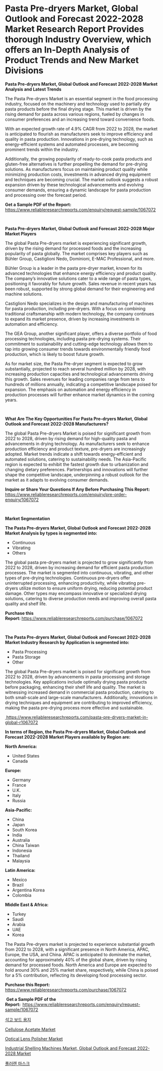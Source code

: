 <p><h1>Pasta Pre-dryers Market, Global Outlook and Forecast 2022-2028 Market Research Report Provides thorough Industry Overview, which offers an In-Depth Analysis of Product Trends and New Market Divisions</h1></p><p><strong>Pasta Pre-dryers Market, Global Outlook and Forecast 2022-2028 Market Analysis and Latest Trends</strong></p>
<p><p>The Pasta Pre-dryers Market is an essential segment in the food processing industry, focused on the machinery and technology used to partially dry pasta products before the final drying stage. This market is driven by the rising demand for pasta across various regions, fueled by changes in consumer preferences and an increasing trend toward convenience foods. </p><p>With an expected growth rate of 4.9% CAGR from 2022 to 2028, the market is anticipated to flourish as manufacturers seek to improve efficiency and quality in pasta production. Innovations in pre-drying technology, such as energy-efficient systems and automated processes, are becoming prominent trends within the industry. </p><p>Additionally, the growing popularity of ready-to-cook pasta products and gluten-free alternatives is further propelling the demand for pre-drying solutions. As manufacturers focus on maintaining product quality while minimizing production costs, investments in advanced drying equipment and techniques are becoming crucial. The market outlook suggests a robust expansion driven by these technological advancements and evolving consumer demands, ensuring a dynamic landscape for pasta production and processing over the forecast period.</p></p>
<p><strong>Get a Sample PDF of the Report:&nbsp;</strong> <a href="https://www.reliableresearchreports.com/enquiry/request-sample/1067072">https://www.reliableresearchreports.com/enquiry/request-sample/1067072</a></p>
<p>&nbsp;</p>
<p><strong>Pasta Pre-dryers Market, Global Outlook and Forecast 2022-2028 Major Market Players</strong></p>
<p><p>The global Pasta Pre-dryers market is experiencing significant growth, driven by the rising demand for processed foods and the increasing popularity of pasta globally. The market comprises key players such as Bühler Group, Castiglioni Nedo, Dominioni, E-MAC Professional, and more.</p><p>Bühler Group is a leader in the pasta pre-dryer market, known for its advanced technologies that enhance energy efficiency and product quality. The company’s innovative solutions cater to a wide range of pasta types, positioning it favorably for future growth. Sales revenue in recent years has been robust, supported by strong global demand for their engineering and machine solutions.</p><p>Castiglioni Nedo specializes in the design and manufacturing of machines for pasta production, including pre-dryers. With a focus on combining traditional craftsmanship with modern technology, the company continues to expand its market presence, driven by increasing investments in automation and efficiency.</p><p>The GEA Group, another significant player, offers a diverse portfolio of food processing technologies, including pasta pre-drying systems. Their commitment to sustainability and cutting-edge technology allows them to tap into growing consumer trends towards environmentally friendly food production, which is likely to boost future growth.</p><p>As for market size, the Pasta Pre-dryer segment is expected to grow substantially, projected to reach several hundred million by 2028, with increasing production capacities and technological advancements driving this growth. Sales revenues for leading companies range from tens to hundreds of millions annually, indicating a competitive landscape poised for expansion. The emphasis on automation and energy efficiency in production processes will further enhance market dynamics in the coming years.</p></p>
<p>&nbsp;</p>
<p><strong>What Are The Key Opportunities For Pasta Pre-dryers Market, Global Outlook and Forecast 2022-2028 Manufacturers?</strong></p>
<p><p>The global Pasta Pre-dryers Market is poised for significant growth from 2022 to 2028, driven by rising demand for high-quality pasta and advancements in drying technology. As manufacturers seek to enhance production efficiency and product texture, pre-dryers are increasingly adopted. Market trends indicate a shift towards energy-efficient and automated solutions, catering to sustainability needs. The Asia-Pacific region is expected to exhibit the fastest growth due to urbanization and changing dietary preferences. Partnerships and innovations will further shape the competitive landscape, underpinning a robust outlook for the market as it adapts to evolving consumer demands.</p></p>
<p><strong>Inquire or Share Your Questions If Any Before Purchasing This Report:</strong> <a href="https://www.reliableresearchreports.com/enquiry/pre-order-enquiry/1067072">https://www.reliableresearchreports.com/enquiry/pre-order-enquiry/1067072</a></p>
<p>&nbsp;</p>
<p><strong>Market Segmentation</strong></p>
<p><strong>The Pasta Pre-dryers Market, Global Outlook and Forecast 2022-2028 Market Analysis by types is segmented into:</strong></p>
<p><ul><li>Continuous</li><li>Vibrating</li><li>Others</li></ul></p>
<p><p>The global pasta pre-dryers market is projected to grow significantly from 2022 to 2028, driven by increasing demand for efficient pasta production processes. The market is segmented into continuous, vibrating, and other types of pre-drying technologies. Continuous pre-dryers offer uninterrupted processing, enhancing productivity, while vibrating pre-dryers utilize motion to ensure uniform drying, reducing potential product damage. Other types may encompass innovative or specialized drying solutions, catering to diverse production needs and improving overall pasta quality and shelf life.</p></p>
<p><strong>Purchase this Report:&nbsp;</strong><a href="https://www.reliableresearchreports.com/purchase/1067072">https://www.reliableresearchreports.com/purchase/1067072</a></p>
<p>&nbsp;</p>
<p><strong>The Pasta Pre-dryers Market, Global Outlook and Forecast 2022-2028 Market Industry Research by Application is segmented into:</strong></p>
<p><ul><li>Pasta Processing</li><li>Pasta Storage</li><li>Other</li></ul></p>
<p><p>The global Pasta Pre-dryers market is poised for significant growth from 2022 to 2028, driven by advancements in pasta processing and storage technologies. Key applications include optimally drying pasta products before packaging, enhancing their shelf life and quality. The market is witnessing increased demand in commercial pasta production, catering to both small-scale and large-scale manufacturers. Additionally, innovations in drying techniques and equipment are contributing to improved efficiency, making the pasta pre-drying process more effective and sustainable.</p></p>
<p><a href="https://www.reliableresearchreports.com/pasta-pre-dryers-market-in-global-r1067072">&nbsp;https://www.reliableresearchreports.com/pasta-pre-dryers-market-in-global-r1067072</a></p>
<p><strong>In terms of Region, the Pasta Pre-dryers Market, Global Outlook and Forecast 2022-2028 Market Players available by Region are:</strong></p>
<p>
    <p> <strong> North America: </strong>
        <ul>
            <li>United States</li>
            <li>Canada</li>
        </ul>
        </p> 
    <p> <strong> Europe: </strong>
        <ul>
            <li>Germany</li>
            <li>France</li>
            <li>U.K.</li>
            <li>Italy</li>
            <li>Russia</li>
        </ul>
        </p> 
    <p> <strong> Asia-Pacific: </strong>
        <ul>
            <li>China</li>
            <li>Japan</li>
            <li>South Korea</li>
            <li>India</li>
            <li>Australia</li>
            <li>China Taiwan</li>
            <li>Indonesia</li>
            <li>Thailand</li>
            <li>Malaysia</li>
        </ul>
        </p> 
    <p> <strong> Latin America: </strong>
        <ul>
            <li>Mexico</li>
            <li>Brazil</li>
            <li>Argentina Korea</li>
            <li>Colombia</li>
        </ul>
        </p> 
    <p> <strong> Middle East & Africa: </strong>
        <ul>
            <li>Turkey</li>
            <li>Saudi</li>
            <li>Arabia</li>
            <li>UAE</li>
            <li>Korea</li>
        </ul>
    </p>
    </p>
<p><p>The Pasta Pre-dryers market is projected to experience substantial growth from 2022 to 2028, with a significant presence in North America, APAC, Europe, the USA, and China. APAC is anticipated to dominate the market, accounting for approximately 40% of the global share, driven by rising demand for processed foods. North America and Europe are expected to hold around 30% and 25% market share, respectively, while China is poised for a 5% contribution, reflecting its developing food processing sector.</p></p>
<p><strong>Purchase this Report: </strong><a href="https://www.reliableresearchreports.com/purchase/1067072">https://www.reliableresearchreports.com/purchase/1067072</a></p>
<p>&nbsp;<strong>Get a Sample PDF of the Report:&nbsp;&nbsp;</strong><a href="https://www.reliableresearchreports.com/enquiry/request-sample/1067072">https://www.reliableresearchreports.com/enquiry/request-sample/1067072</a></p>
<p><strong></strong></p>
<p><p><a href="https://medium.com/@zacharyscthmitt4465/plaster-board-paper-market-%EC%9D%98-%EA%B8%80%EB%A1%9C%EB%B2%8C-%EC%8B%9C%EC%9E%A5-%EA%B0%9C%EC%9A%94%EB%8A%94-%EC%A0%84-%EC%84%B8%EA%B3%84-%EB%B0%8F-%EC%A3%BC%EC%9A%94-%EC%8B%9C%EC%9E%A5%EC%9D%98-%EC%82%B0%EC%97%85%EC%97%90-%EC%98%81%ED%96%A5%EC%9D%84-%EB%AF%B8%EC%B9%98%EB%8A%94-%EC%A3%BC%EC%9A%94-%ED%8A%B8%EB%A0%8C%EB%93%9C%EC%97%90-%EB%8C%80%ED%95%9C-%EB%8F%85%ED%8A%B9%ED%95%9C-%EA%B4%80%EC%A0%90%EC%9D%84-%EC%A0%9C%EA%B3%B5%ED%95%A9%EB%8B%88%EB%8B%A4-df4716268e57">석고 보드 용지</a></p><p><a href="https://www.linkedin.com/pulse/cellulose-acetate-market-trends-focusing-insight-forecast-analysis-as1de?trackingId=9mVdsqyLSPyxBUMjYS67Yg%3D%3D">Cellulose Acetate Market</a></p><p><a href="https://medium.com/@woods76241/the-optical-lens-polisher-market-has-witnessed-significant-growth-in-recent-years-and-this-trend-6e048aea21b6">Optical Lens Polisher Market</a></p><p><a href="https://github.com/juniordelafrance/Market-Research-Report-List-5/blob/main/industrial-shelling-machines-market-global-outlook-and-forecast-2022-2028-market.md">Industrial Shelling Machines Market, Global Outlook and Forecast 2022-2028 Market</a></p><p><a href="https://medium.com/@zacharyscthmitt4465/%EC%84%B8%EA%B3%84-fullerene-mask-market-%EC%9D%80-2024%EC%97%90%EC%84%9C-2031%EB%A1%9C-%EC%97%B0%ED%8F%89%EA%B7%A0-%EC%A6%9D%EA%B0%80%EC%9C%A8%EC%9D%84-%EB%B3%B4%EC%9D%BC-%EA%B2%83%EC%9C%BC%EB%A1%9C-%EC%98%88%EC%83%81%EB%90%A9%EB%8B%88%EB%8B%A4-5b350cae1238">풀러렌 마스크</a></p></p>